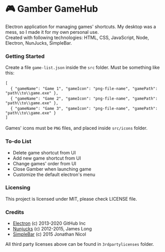 # 🎮 Gamber GameHub
Electron application for managing games' shortcuts. My desktop was a mess, so I made it for my own personal use.<br>
Created with following technologies: HTML, CSS, JavaScript, Node, Electron, NunJucks, SimpleBar.

### Getting Started
Create a file `game-list.json` inside the `src` folder. Must be something like this:<br><br>
`[`<br>
&nbsp;&nbsp;&nbsp;&nbsp;`{ "gameName": "Game 1", "gameIcon": "png-file-name", "gamePath": "path\\to\\game.exe" },`<br>
&nbsp;&nbsp;&nbsp;&nbsp;`{ "gameName": "Game 2", "gameIcon": "png-file-name", "gamePath": "path\\to\\game.exe" },`<br>
&nbsp;&nbsp;&nbsp;&nbsp;`{ "gameName": "Game 3", "gameIcon": "png-file-name", "gamePath": "path\\to\\game.exe" }`<br>
`]`<br>
<br>
Games' icons must be `PNG` files, and placed inside `src/icons` folder.

### To-do List
- Delete game shortcut from UI
- Add new game shortcut from UI
- Change games' order from UI
- Close Gamber when launching game
- Customize the default electron's menu

### Licensing
This project is licensed under MIT, please check LICENSE file.

### Credits
- [Electron](https://github.com/electron/electron) (c) 2013-2020 GitHub Inc
- [Nunjucks](https://github.com/mozilla/nunjucks) (c) 2012-2015, James Long
- [SimpleBar](https://github.com/Grsmto/simplebar) (c) 2015 Jonathan Nicol

All third party licenses above can be found in `3rdpartylicenses` folder.